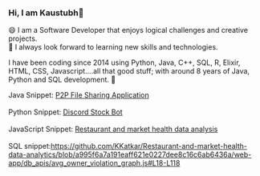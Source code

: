 ### Hi, I am Kaustubh👋

😄 I am a Software Developer that enjoys logical challenges and creative projects. <br>
🔭 I always look forward to learning new skills and technologies.

I have been coding since 2014 using Python, Java, C++, SQL, R, Elixir, HTML, CSS, Javascript....all that good stuff; with around 8 years of Java, Python and SQL development. 💯

Java Snippet: [P2P File Sharing Application](https://github.com/KKatkar/P2P-File-Sharing/blob/master/src/Process/SendMessage.java) <br><br>
Python Snippet: [Discord Stock Bot](https://github.com/KKatkar/StockBot-discord-code/blob/main/bot.py) <br><br>
JavaScript Snippet: [Restaurant and market health data analysis](https://github.com/KKatkar/Restaurant-and-market-health-data-analytics/blob/master/web-app/services/database.js) <br><br>
SQL snippet:https://github.com/KKatkar/Restaurant-and-market-health-data-analytics/blob/a995f6a7a191eaff621e0227dee8c16c6ab6436a/web-app/db_apis/avg_owner_violation_graph.js#L18-L118

<!--
**KKatkar/KKatkar** is a ✨ _special_ ✨ repository because its `README.md` (this file) appears on your GitHub profile.

Here are some ideas to get you started:

- 🔭 I’m currently working on ...
- 🌱 I’m currently learning ...
- 👯 I’m looking to collaborate on ...
- 🤔 I’m looking for help with ...
- 💬 Ask me about ...
- 📫 How to reach me: ...
- 😄 Pronouns: ...
- ⚡ Fun fact: ...
-->
